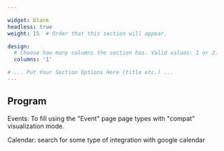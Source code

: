 ```yaml
---

widget: blank
headless: true
weight: 15  # Order that this section will appear.

design:
  # Choose how many columns the section has. Valid values: 1 or 2.
  columns: '1'

# ... Put Your Section Options Here (title etc.) ...
---
```



## Program


Events: To fill using the "Event" page page types with "compat" visualization mode.


Calendar: search for some type of integration with google calendar

